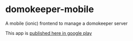 # domokeeper-mobile

A mobile (ionic) frontend to manage a domokeeper server

This app is [published here in google play](https://play.google.com/store/apps/details?id=com.domokeeper.mobile)

